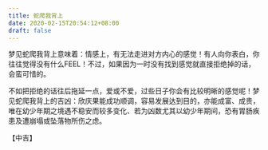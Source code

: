 ```yaml
---
title: 蛇爬我背上
date: 2020-02-15T20:54:12+08:00
draft: false
---
```


梦见蛇爬我背上意味着：情感上，有无法走进对方内心的感觉！有人向你表白，你往往觉得没有什么FEEL！不过，如果因为一时没有找到感觉就直接拒绝掉的话，会蛮可惜的。

不如把拒绝的话往后拖延一点，爱或不爱，过些日子你会有比较明晰的感觉呢！梦见蛇爬我背上的吉凶：欣庆果能成功顺调，容易发展达到目的，亦能成富、成贵，唯在幼少年期之境遇不稳安而较多变化、若为凶数尤其以幼少年期间，恐有胃肠疾患及遭崩塌或坠落物所伤之虑。

【中吉】